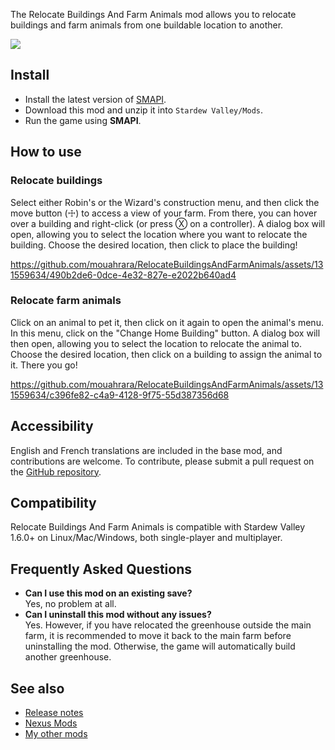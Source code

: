 The Relocate Buildings And Farm Animals mod allows you to relocate buildings and farm animals from one buildable location to another.

![](https://raw.githubusercontent.com/wiki/mouahrara/RelocateBuildingsAndFarmAnimals/images/main.jpg)

## Install
- Install the latest version of [SMAPI](https://smapi.io).
- Download this mod and unzip it into `Stardew Valley/Mods`.
- Run the game using **SMAPI**.

## How to use

### Relocate buildings
Select either Robin's or the Wizard's construction menu, and then click the move button (☩) to access a view of your farm. From there, you can hover over a building and right-click (or press Ⓧ on a controller). A dialog box will open, allowing you to select the location where you want to relocate the building. Choose the desired location, then click to place the building!

https://github.com/mouahrara/RelocateBuildingsAndFarmAnimals/assets/131559634/490b2de6-0dce-4e32-827e-e2022b640ad4

### Relocate farm animals
Click on an animal to pet it, then click on it again to open the animal's menu. In this menu, click on the "Change Home Building" button. A dialog box will then open, allowing you to select the location to relocate the animal to. Choose the desired location, then click on a building to assign the animal to it. There you go!

https://github.com/mouahrara/RelocateBuildingsAndFarmAnimals/assets/131559634/c396fe82-c4a9-4128-9f75-55d387356d68

## Accessibility
English and French translations are included in the base mod, and contributions are welcome. To contribute, please submit a pull request on the [GitHub repository](https://github.com/mouahrara/RelocateBuildingsAndFarmAnimals/pulls).

## Compatibility
Relocate Buildings And Farm Animals is compatible with Stardew Valley 1.6.0+ on Linux/Mac/Windows, both single-player and multiplayer.

## Frequently Asked Questions
- **Can I use this mod on an existing save?**\
Yes, no problem at all.
- **Can I uninstall this mod without any issues?**\
Yes. However, if you have relocated the greenhouse outside the main farm, it is recommended to move it back to the main farm before uninstalling the mod. Otherwise, the game will automatically build another greenhouse.

## See also
- [Release notes](https://github.com/mouahrara/RelocateBuildingsAndFarmAnimals/releases)
- [Nexus Mods](https://www.nexusmods.com/stardewvalley/mods/20606)
- [My other mods](https://www.nexusmods.com/stardewvalley/users/190812873?tab=user+files)
